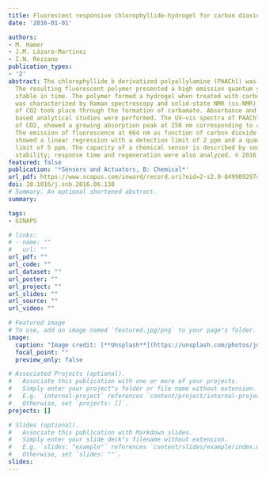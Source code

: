 ```yaml
---
title: Fluorescent responsive chlorophyllide-hydrogel for carbon dioxide detection
date: '2016-01-01'

authors:
- M. Hamer
- J.M. Lázaro-Martínez
- I.N. Rezzano
publication_types:
- '2'
abstract: The chlorophyllide b derivatized polyallylamine (PAAChl) was synthesized.
  The resulting fluorescent polymer presented a high emission quantum yield, very
  stable in time. The polymer formed a hydrogel when treated with carbon dioxide that
  was characterized by Raman spectroscopy and solid-state NMR (ss-NMR). The adsorption
  of CO2 took place through the formation of carbamate. Absorbance and fluorescence
  based analytical studies were performed. The UV–vis spectra of PAAChl, after additions
  of CO2, showed a growing absorption peak at 250 nm corresponding to carbamate formation.
  The emission of fluorescence at 664 nm as function of carbon dioxide concentrations
  showed a linear regression with a detection limit of 2 ppm and a quantification
  limit of 5 ppm. The capacity of a chemical sensor is described by sensibility, selectivity,
  stability; response time and regeneration were also analyzed. © 2016 Elsevier B.V.
featured: false
publication: '*Sensors and Actuators, B: Chemical*'
url_pdf: https://www.scopus.com/inward/record.uri?eid=2-s2.0-84990929748&doi=10.1016%2fj.snb.2016.06.130&partnerID=40&md5=e941b03f4631ef33090ba0133250b8e3
doi: 10.1016/j.snb.2016.06.130
# Summary. An optional shortened abstract.
summary: 

tags:
- GINAPS

# links:
# - name: ""
#   url: ""
url_pdf: ""
url_code: ""
url_dataset: ""
url_poster: ""
url_project: ""
url_slides: ""
url_source: ""
url_video: ""

# Featured image
# To use, add an image named `featured.jpg/png` to your page"s folder. 
image:
  caption: "Image credit: [**Unsplash**](https://unsplash.com/photos/jdD8gXaTZsc)"
  focal_point: ""
  preview_only: false

# Associated Projects (optional).
#   Associate this publication with one or more of your projects.
#   Simply enter your project"s folder or file name without extension.
#   E.g. `internal-project` references `content/project/internal-project/index.md`.
#   Otherwise, set `projects: []`.
projects: []

# Slides (optional).
#   Associate this publication with Markdown slides.
#   Simply enter your slide deck"s filename without extension.
#   E.g. `slides: "example"` references `content/slides/example/index.md`.
#   Otherwise, set `slides: ""`.
slides:
---
```


